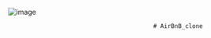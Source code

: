 ![image](https://user-images.githubusercontent.com/101451046/188028140-a7a17665-d451-4f43-a101-c761c04f0d9d.png)

                                             # AirBnB_clone
